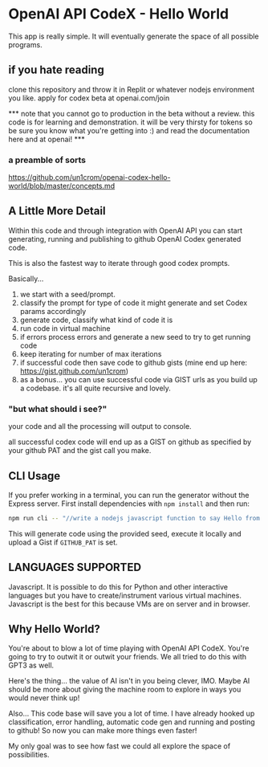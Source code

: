 # OpenAI API CodeX - Hello World

This app is really simple.  It will eventually generate the space of all possible programs.

## if you hate reading
clone this repository and throw it in Replit or whatever nodejs environment you like.
apply for codex beta at openai.com/join

*** note that you cannot go to production in the beta without a review.  this code is for learning and demonstration.  it will be very thirsty for tokens so be sure you know what you're getting into :) and read the documentation here and at openai! ***

### a preamble of sorts
https://github.com/un1crom/openai-codex-hello-world/blob/master/concepts.md

## A Little More Detail
Within this code and through integration with OpenAI API you can start generating, running and publishing to github OpenAI Codex generated code.

This is also the fastest way to iterate through good codex prompts.

Basically...
1. we start with a seed/prompt.
2. classify the prompt for type of code it might generate and set Codex params accordingly
3. generate code, classify what kind of code it is
4. run code in virtual machine
5. if errors process errors and generate a new seed to try to get running code
6. keep iterating for number of max iterations
7. if successful code then save code to github gists (mine end up here: https://gist.github.com/un1crom)
8. as a bonus... you can use successful code via GIST urls as you build up a codebase.  it's all quite recursive and lovely.

### "but what should i see?"

your code and all the processing will output to console.

all successful codex code will end up as a GIST on github as specified by your github PAT and the gist call you make.

## CLI Usage
If you prefer working in a terminal, you can run the generator without the Express server.
First install dependencies with `npm install` and then run:

```bash
npm run cli -- "//write a nodejs javascript function to say Hello from CLI"
```

This will generate code using the provided seed, execute it locally and upload a Gist if `GITHUB_PAT` is set.



## LANGUAGES SUPPORTED
Javascript.  It is possible to do this for Python and other interactive languages but you have to create/instrument various virtual machines.  Javascript is the best for this because VMs are on server and in browser.

## Why Hello World?

You're about to blow a lot of time playing with OpenAI API CodeX.  You're going to try to outwit it or outwit your friends.  We all tried to do this with GPT3 as well.

Here's the thing... the value of AI isn't in you being clever, IMO.  Maybe AI should be more about giving the machine room to explore in ways you would never think up!

Also... This code base will save you a lot of time.  I have already hooked up classification, error handling, automatic code gen and running and posting to github!  So now you can make more things even faster!

My only goal was to see how fast we could all explore the space of possibilities.